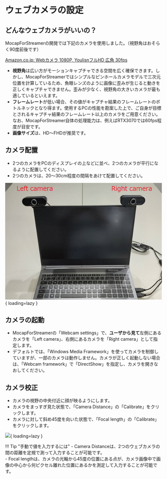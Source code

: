 # ウェブカメラの設定

## どんなウェブカメラがいいの？

MocapForStreamerの開発では下記のカメラを使用しました。（視野角はおそらく90度前後です）

[Amazon.co.jp: Webカメラ 1080P, YoulisnフルHD 広角 30fps](https://www.amazon.co.jp/Web%E3%82%AB%E3%83%A1%E3%83%A9-Youlisn%E3%83%95%E3%83%ABHD-%E3%82%A6%E3%82%A7%E3%83%96%E3%82%AB%E3%83%A1%E3%83%A9-zoom%E5%AF%BE%E5%BF%9C-%E3%83%A1%E3%83%BC%E3%82%AB%E3%83%BC%E4%BF%9D%E8%A8%BC/dp/B08CBV2PK9)

- **視野角**は広い方がモーションキャプチャできる空間を広く確保できます。しかし、MocapForStreamerではシンプルなピンホールカメラモデルで三次元位置を計算しているため、魚眼レンズのように画像に歪みが生じると動きを正しくキャプチャできません。歪みが少なく、視野角の大きいカメラが最も適しているといえます。
- **フレームレート**が低い場合、その値がキャプチャ結果のフレームレートのボトルネックとなり得ます。使用するPCの性能を勘案した上で、ご自身が目標とされるキャプチャ結果のフレームレート以上のカメラをご用意ください。なお、MocapForStreamer自体の処理能力は、例えばRTX3070では60fps程度が目安です。  
- **画像サイズ**は、HD～FHDが推奨です。

## カメラ配置

- 2つのカメラをPCのディスプレイの上などに並べ、2つのカメラが平行になるように配置してください。
- 2つのカメラは、20～30cm程度の間隔をあけて配置してください。

![](images/camera-placement.png){ loading=lazy }

## カメラの起動

- MocapForStreamerの「Webcam settings」で、**ユーザから見て**左側にあるカメラを「Left camera」、右側にあるカメラを「Right camera」として指定します。
- デフォルトでは、「Windows Media Framework」を使ってカメラを制御していますが、一部のカメラは動作しません。カメラが正しく起動しない場合は、「Webcam framework」で「DirectShow」を指定し、カメラを開きなおしてください。

## カメラ校正

- カメラの視野の中央付近に顔が映るようにします。
- カメラをまっすぎ見た状態で、「Camera Distance」の「Calibrate」をクリックします。
- カメラに対して斜め45度を向いた状態で、「Focal length」の「Calibrate」をクリックします。

![](images/camera-calibration.gif){ loading=lazy }

!!! Tip "手動で値を入力するには"
    - Camera Distanceは、2つのウェブカメラの間の距離を定規で測って入力することが可能です。  
    - Focal lengthは、カメラの光軸から45度の位置にある点が、カメラ画像中で画像の中心から何ピクセル離れた位置にあるかを測定して入力することが可能です。